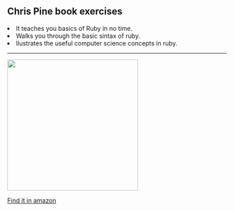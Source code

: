 
<h2>Chris Pine book exercises</h2>

<li>It teaches you basics of Ruby in no time.</li>
<li>Walks you through the basic sintax of ruby.</li>
<li>Ilustrates the useful computer science concepts in ruby.</li>

<hr/>
<img src="https://imagery.pragprog.com/products/139/ltp2.jpg?1298589829" width="300" height="300">

[Find it in amazon](http://www.amazon.com/Learn-Program-Second-Facets-Ruby/dp/1934356360/ref=sr_1_1?ie=UTF8&qid=1416152427&sr=8-1&keywords=pine+ruby)

